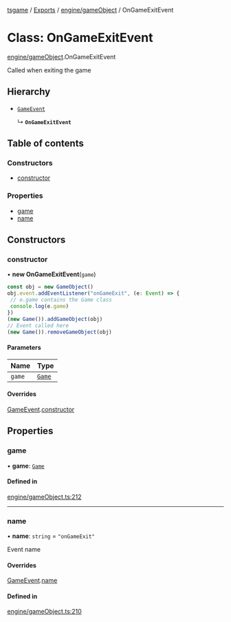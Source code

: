 [tsgame](../README.md) / [Exports](../modules.md) / [engine/gameObject](../modules/engine_gameObject.md) / OnGameExitEvent

# Class: OnGameExitEvent

[engine/gameObject](../modules/engine_gameObject.md).OnGameExitEvent

Called when exiting the game

## Hierarchy

- [`GameEvent`](engine_event.GameEvent.md)

  ↳ **`OnGameExitEvent`**

## Table of contents

### Constructors

- [constructor](engine_gameObject.OnGameExitEvent.md#constructor)

### Properties

- [game](engine_gameObject.OnGameExitEvent.md#game)
- [name](engine_gameObject.OnGameExitEvent.md#name)

## Constructors

### constructor

• **new OnGameExitEvent**(`game`)

```typescript
const obj = new GameObject()
obj.event.addEventListener("onGameExit", (e: Event) => {
 // e.game contains the Game class
 console.log(e.game)
})
(new Game()).addGameObject(obj)
// Event called here
(new Game()).removeGameObject(obj)
```

#### Parameters

| Name | Type |
| :------ | :------ |
| `game` | [`Game`](engine_game.Game.md) |

#### Overrides

[GameEvent](engine_event.GameEvent.md).[constructor](engine_event.GameEvent.md#constructor)

## Properties

### game

• **game**: [`Game`](engine_game.Game.md)

#### Defined in

[engine/gameObject.ts:212](https://github.com/ashleycheung/tsgame/blob/f970211/src/engine/gameObject.ts#L212)

___

### name

• **name**: `string` = `"onGameExit"`

Event name

#### Overrides

[GameEvent](engine_event.GameEvent.md).[name](engine_event.GameEvent.md#name)

#### Defined in

[engine/gameObject.ts:210](https://github.com/ashleycheung/tsgame/blob/f970211/src/engine/gameObject.ts#L210)
